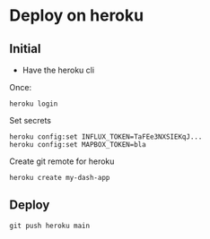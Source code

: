 # Deploy on heroku


## Initial
* Have the heroku cli

Once: 
```
heroku login 
```

Set secrets 
```
heroku config:set INFLUX_TOKEN=TaFEe3NXSIEKqJ...
heroku config:set MAPBOX_TOKEN=bla
```

Create git remote for heroku
```
heroku create my-dash-app 
```

## Deploy
```
git push heroku main
```
